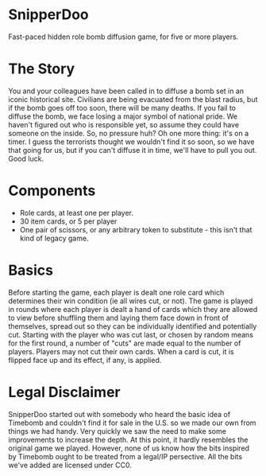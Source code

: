 # SnipperDoo
Fast-paced hidden role bomb diffusion game, for five or more players.

# The Story
You and your colleagues have been called in to diffuse a bomb set in an iconic historical site.
Civilians are being evacuated from the blast radius, but if the bomb goes off too soon, there will be many deaths. If you fail to diffuse the bomb, we face losing a major symbol of national pride. 
We haven't figured out who is responsible yet, so assume they could have someone on the inside.
So, no pressure huh? Oh one more thing: it's on a timer. I guess the terrorists thought we wouldn't find it so soon, so we have that going for us,
but if you can't diffuse it in time, we'll have to pull you out. Good luck.

# Components
* Role cards, at least one per player.
* 30 item cards, or 5 per player 
* One pair of scissors, or any arbitrary token to substitute - this isn't that kind of legacy game.

# Basics
Before starting the game, each player is dealt one role card which determines their win condition (ie all wires cut, or not).
The game is played in rounds where each player is dealt a hand of cards which they are allowed to view before shuffling them and laying them face down in front of themselves, spread out so they can be individually identified and potentially cut.
Starting with the player who was cut last, or chosen by random means for the first round, a number of "cuts" are made equal to the number of players. Players may not cut their own cards. 
When a card is cut, it is flipped face up and its effect, if any, is applied.



# Legal Disclaimer
SnipperDoo started out with somebody who heard the basic idea of Timebomb and couldn't find it for sale in the U.S. so we made our own from things we had handy. Very quickly we saw the need to make some improvements to increase the depth. At this point, it hardly resembles the original game we played.
However, none of us know how the bits inspired by Timebomb ought to be treated from a legal/IP persective. All the bits we've added are licensed under CC0.
